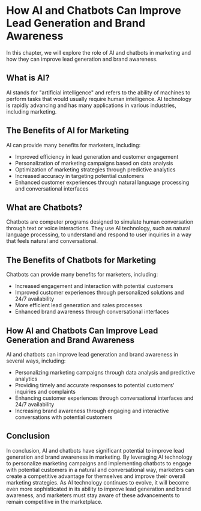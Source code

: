 How AI and Chatbots Can Improve Lead Generation and Brand Awareness
========================================================================================================================

In this chapter, we will explore the role of AI and chatbots in marketing and how they can improve lead generation and brand awareness.

What is AI?
-----------

AI stands for "artificial intelligence" and refers to the ability of machines to perform tasks that would usually require human intelligence. AI technology is rapidly advancing and has many applications in various industries, including marketing.

The Benefits of AI for Marketing
--------------------------------

AI can provide many benefits for marketers, including:

* Improved efficiency in lead generation and customer engagement
* Personalization of marketing campaigns based on data analysis
* Optimization of marketing strategies through predictive analytics
* Increased accuracy in targeting potential customers
* Enhanced customer experiences through natural language processing and conversational interfaces

What are Chatbots?
------------------

Chatbots are computer programs designed to simulate human conversation through text or voice interactions. They use AI technology, such as natural language processing, to understand and respond to user inquiries in a way that feels natural and conversational.

The Benefits of Chatbots for Marketing
--------------------------------------

Chatbots can provide many benefits for marketers, including:

* Increased engagement and interaction with potential customers
* Improved customer experiences through personalized solutions and 24/7 availability
* More efficient lead generation and sales processes
* Enhanced brand awareness through conversational interfaces

How AI and Chatbots Can Improve Lead Generation and Brand Awareness
-------------------------------------------------------------------

AI and chatbots can improve lead generation and brand awareness in several ways, including:

* Personalizing marketing campaigns through data analysis and predictive analytics
* Providing timely and accurate responses to potential customers' inquiries and complaints
* Enhancing customer experiences through conversational interfaces and 24/7 availability
* Increasing brand awareness through engaging and interactive conversations with potential customers

Conclusion
----------

In conclusion, AI and chatbots have significant potential to improve lead generation and brand awareness in marketing. By leveraging AI technology to personalize marketing campaigns and implementing chatbots to engage with potential customers in a natural and conversational way, marketers can create a competitive advantage for themselves and improve their overall marketing strategies. As AI technology continues to evolve, it will become even more sophisticated in its ability to improve lead generation and brand awareness, and marketers must stay aware of these advancements to remain competitive in the marketplace.
